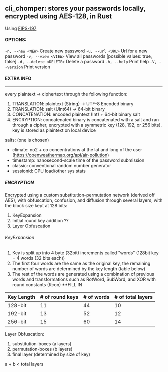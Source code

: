 
## cli_chomper: stores your passwords locally, encrypted using AES-128, in Rust
Using [FIPS-197](https://nvlpubs.nist.gov/nistpubs/FIPS/NIST.FIPS.197-upd1.pdf)

#### OPTIONS:
  `-n, --new <NEW>`        Create new password
  `-u, --url <URL>`        Url for a new password
  `-v, --view <VIEW>`      View all passwords [possible values: true, false]
  `-d, --delete <DELETE>`  Delete a password
  `-h, --help`             Print help
  `-V, --version`          Print version


#### EXTRA INFO
---

every plaintext -> ciphertext through the following function:

1. TRANSLATION: plaintext (String) -> UTF-8 Encoded binary
2. TRANSLATION: salt (UInt64) -> 64-bit binary
3. CONCATENATION: encoded plaintext (Int) + 64-bit binary salt
4. ENCRYPTION: concatenated binary is concatenated with a salt and ran through a cipher, encrypted with a symmetric key (128, 192, or 256 bits). key is stored as plaintext on local device

salts: (one is chosen)
- climate: no2 + co concentrations at the lat and long of the user (https://openweathermap.org/api/air-pollution)
- timestamp: nanosecond-scale time of the password submission
- classic: conventional random number generator
- sessionid: CPU load/other sys stats

##### ENCRYPTION
Encrypted using a custom substitution–permutation network (derived off AES), with obfuscation, confusion, and diffusion through several layers, with the block size kept at 128 bits:

1. KeyExpansion
2. Initial round key addition ??
3. Layer Obfuscation

###### KeyExpansion
1. Key is split up into 4 byte (32bit) increments called "words" (128bit key = 4 words (32 bits each))
2. The first four words are the same as the original key, the remaining number of words are determined by the key length (table below)
3. The rest of the words are generated using a combination of previous words and transformations such as RotWord, SubWord, and XOR with round constants (Rcon) **FILL IN


| Key Length | # of round keys | # of words | # of total layers |
| :------ | :--- | :--- | :--- |
| 128-bit | 11 | 44 | 10 |
| 192-bit | 13 | 52 | 12 |
| 256-bit | 15 | 60 | 14 |

Layer Obfuscation:
1. substitution-boxes (a layers)
2. permutation-boxes (b layers)
3. final layer (determined by size of key)

a + b < total layers
